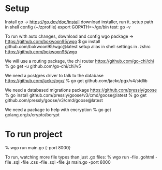 Setup
=====

Install go -> https://go.dev/doc/install
  download installer, run it.
    setup path in shell config (~/zprofile)
      export GOPATH=~/go/bin
        test: go -v

To run with auto changes, download and config wgo package -> https://github.com/bokwoon95/wgo
  $ go install github.com/bokwoon95/wgo@latest
    setup alias in shell settings in .zshrc
      https://github.com/bokwoon95/wgo

We will use a routing package, the chi router
  https://github.com/go-chi/chi
  % go get -u github.com/go-chi/chi/v5

We need a postgres driver to talk to the database
  https://github.com/jackc/pgx/
  % go get github.com/jackc/pgx/v4/stdlib

We need a databased migrations package
  https://github.com/pressly/goose
  % go install github.com/pressly/goose/v3/cmd/goose@latest
	% go get github.com/pressly/goose/v3/cmd/goose@latest

We need a package to help with encryption
  % go get golang.org/x/crypto/bcrypt


To run project
==============
% wgo run main.go {-port 8000}

To run, watching more file types than just .go files:
% wgo run -file .gohtml -file .sql -file .css -file .sql -file .js main.go -port 8000

